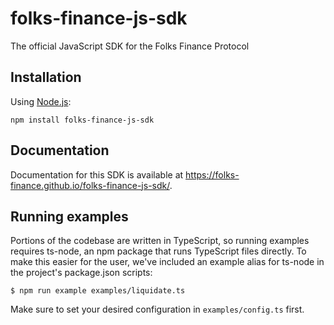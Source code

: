 # folks-finance-js-sdk
The official JavaScript SDK for the Folks Finance Protocol

## Installation
Using [Node.js](https://nodejs.org/en/download/):
```
npm install folks-finance-js-sdk
```

## Documentation
Documentation for this SDK is available at https://folks-finance.github.io/folks-finance-js-sdk/. 

## Running examples
Portions of the codebase are written in TypeScript, so running examples requires ts-node, an npm package that runs TypeScript files directly. To make this easier for the user, we've included an example alias for ts-node in the project's package.json scripts:
```
$ npm run example examples/liquidate.ts 
```
Make sure to set your desired configuration in `examples/config.ts` first.
